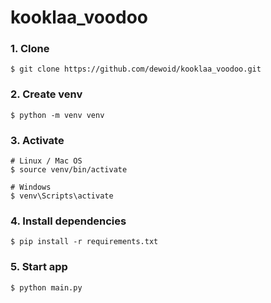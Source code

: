 # kooklaa_voodoo

### 1. Clone
```
$ git clone https://github.com/dewoid/kooklaa_voodoo.git
```

### 2. Create venv
```
$ python -m venv venv
```

### 3. Activate
```
# Linux / Mac OS
$ source venv/bin/activate

# Windows
$ venv\Scripts\activate
```

### 4. Install dependencies
```
$ pip install -r requirements.txt
```

### 5. Start app
```
$ python main.py
```